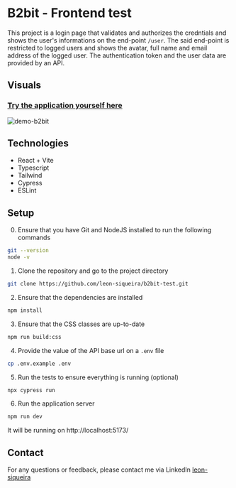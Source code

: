 # B2bit - Frontend test

This project is a login page that validates and authorizes the credntials and shows the user's informations on the end-point `/user`. The said end-point is restricted to logged users and shows the avatar, full name and email address of the logged user. The authentication token and the user data are provided by an API.

## Visuals

### [Try the application yourself here](https://b2bit-test.vercel.app)

![demo-b2bit](https://github.com/leon-siqueira/b2bit-test/assets/92833638/5322df20-77b1-4db9-b35a-ef647fab82d1)

## Technologies

- React + Vite
- Typescript
- Tailwind
- Cypress
- ESLint

## Setup

0. Ensure that you have Git and NodeJS installed to run the following commands
```zsh
git --version
node -v
```
1. Clone the repository and go to the project directory
```zsh
git clone https://github.com/leon-siqueira/b2bit-test.git
```
2. Ensure that the dependencies are installed
```zsh
npm install
```
3. Ensure that the CSS classes are up-to-date
```zsh
npm run build:css
```
4. Provide the value of the API base url on a `.env` file
```zsh
cp .env.example .env
```
5. Run the tests to ensure everything is running (optional)
```zsh
npx cypress run
```
6. Run the application server
```zsh
npm run dev
```
It will be running on http://localhost:5173/

## Contact

For any questions or feedback, please contact me via LinkedIn [leon-siqueira](https://www.linkedin.com/in/leon-siqueira/)
